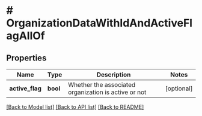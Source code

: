 # # OrganizationDataWithIdAndActiveFlagAllOf

## Properties

Name | Type | Description | Notes
------------ | ------------- | ------------- | -------------
**active_flag** | **bool** | Whether the associated organization is active or not | [optional]

[[Back to Model list]](../README.md#documentation-for-models) [[Back to API list]](../README.md#documentation-for-api-endpoints) [[Back to README]](../README.md)
